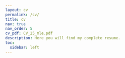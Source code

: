```yaml
---
layout: cv
permalink: /cv/
title: cv
nav: true
nav_order: 5
cv_pdf: CV_25_mle.pdf
description: Here you will find my complete resume.
toc:
  sidebar: left
---
```

